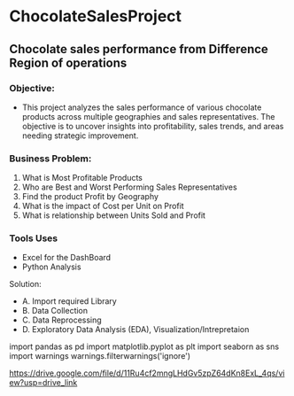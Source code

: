 # ChocolateSalesProject

## Chocolate sales performance from Difference Region of operations 

### Objective:
- This project analyzes the sales performance of various chocolate products across multiple geographies and sales representatives. The objective is to uncover insights into profitability, sales trends, and areas needing strategic improvement.


### Business Problem:
1. What is Most Profitable Products
2. Who are Best and Worst Performing Sales Representatives
3. Find the product Profit by Geography
4. What is the impact of Cost per Unit on Profit
5. What is relationship between Units Sold and Profit

### Tools Uses 
- Excel for the DashBoard
- Python Analysis

Solution:
- A. Import required Library
- B. Data Collection
- C. Data Reprocessing
- D. Exploratory Data Analysis (EDA), Visualization/Intrepretaion

import pandas as pd
import matplotlib.pyplot as plt
import seaborn as sns
import warnings
warnings.filterwarnings('ignore')

   https://drive.google.com/file/d/11Ru4cf2mngLHdGv5zpZ64dKn8ExL_4qs/view?usp=drive_link











